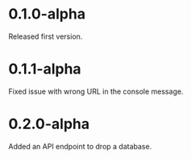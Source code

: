 # 0.1.0-alpha
Released first version.
# 0.1.1-alpha
Fixed issue with wrong URL in the console message.
# 0.2.0-alpha
Added an API endpoint to drop a database.
